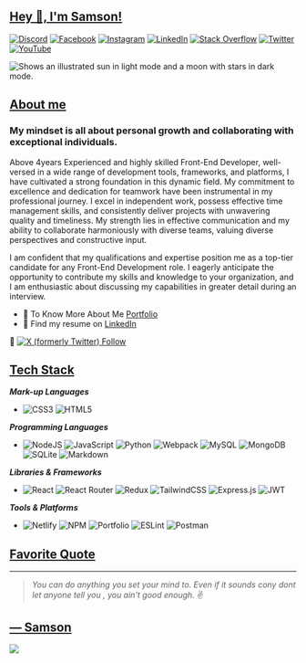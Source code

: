 ## [Hey 👋, I'm Samson!](https://github.com/ChiemezieSamson/ChiemezieSamson/edit/main/README.md#hey--im-samson)
<!-- Social links -->
[![Discord](https://img.shields.io/badge/Discord-%237289DA.svg?logo=discord&logoColor=white)](htttps://discord.gg/Samson#0273) [![Facebook](https://img.shields.io/badge/Facebook-%231877F2.svg?logo=Facebook&logoColor=white)](https://www.facebook.com/chiemezie.nebeolisa/) [![Instagram](https://img.shields.io/badge/Instagram-%23E4405F.svg?logo=Instagram&logoColor=white)](https://www.instagram.com/samson_nebeolisa/) [![LinkedIn](https://img.shields.io/badge/LinkedIn-%230077B5.svg?logo=linkedin&logoColor=white)](https://www.linkedin.com/in/chiemezie-samson-nebeolisa-32897310b/) [![Stack Overflow](https://img.shields.io/badge/-Stackoverflow-FE7A16?logo=stack-overflow&logoColor=white)](https://stackoverflow.com/users/20653301/nebeolisa-chiemezie-samson) [![Twitter](https://img.shields.io/badge/Twitter-%231DA1F2.svg?logo=Twitter&logoColor=white)](https://twitter.com/SamsonChiemezie) [![YouTube](https://img.shields.io/badge/YouTube-%23FF0000.svg?logo=YouTube&logoColor=white)](https://myaccount.google.com/u/0/?utm_source=YouTubeWeb&tab=rk&utm_medium=act&tab=rk&hl=en) 


<!-- Welcome Image -->
<picture>
  <source media="(prefers-color-scheme: dark)" srcset="https://i.pinimg.com/564x/02/ee/f4/02eef4c93eb75991c0d53145daf38f02.jpg">
  <source media="(prefers-color-scheme: light)" srcset="https://i.pinimg.com/564x/02/ee/f4/02eef4c93eb75991c0d53145daf38f02.jpg">
  <img alt="Shows an illustrated sun in light mode and a moon with stars in dark mode." src="https://i.pinimg.com/564x/02/ee/f4/02eef4c93eb75991c0d53145daf38f02.jpg">
</picture>

## [About me](https://github.com/ChiemezieSamson/ChiemezieSamson/edit/main/README.md#about-me)
### My mindset is all about personal growth and collaborating with exceptional individuals. 
    
Above 4years Experienced and highly skilled  Front-End Developer, well-versed in a wide range of development tools, frameworks, and platforms, I have cultivated a strong foundation in this dynamic field. My commitment to excellence and dedication for teamwork have been instrumental in my professional journey. I excel in independent work, possess effective time management skills, and consistently deliver projects with unwavering quality and timeliness. My strength lies in effective communication and my ability to collaborate harmoniously with diverse teams, valuing diverse perspectives and constructive input.

I am confident that my qualifications and expertise position me as a top-tier candidate for any Front-End Development role. I eagerly anticipate the opportunity to contribute my skills and knowledge to your organization, and I am enthusiastic about discussing my capabilities in greater detail during an interview.

* 📰 To Know More About Me [Portfolio](https://www.nebe-samson.com/)
* 📄 Find my resume on [LinkedIn](https://www.linkedin.com/in/chiemezie-samson-nebeolisa-32897310b/)
  

📍 [![X (formerly Twitter) Follow](https://img.shields.io/twitter/follow/SamsonChiemezie?label=FOLLOW%20%40SamsonChiemezie&labelColor=blue&color=yellow)](https://twitter.com/SamsonChiemezie)


## [Tech Stack](https://github.com/ChiemezieSamson/ChiemezieSamson/edit/main/README.md#tech-stack)

_**Mark-up Languages**_
  + ![CSS3](https://img.shields.io/badge/css3-%231572B6.svg?style=for-the-badge&logo=css3&logoColor=white) ![HTML5](https://img.shields.io/badge/html5-%23E34F26.svg?style=for-the-badge&logo=html5&logoColor=white)
    
_**Programming Languages**_
  +  ![NodeJS](https://img.shields.io/badge/node.js-6DA55F?style=for-the-badge&logo=node.js&logoColor=white) ![JavaScript](https://img.shields.io/badge/javascript-%23323330.svg?style=for-the-badge&logo=javascript&logoColor=%23F7DF1E) ![Python](https://img.shields.io/badge/python-3670A0?style=for-the-badge&logo=python&logoColor=ffdd54) ![Webpack](https://img.shields.io/badge/webpack-%238DD6F9.svg?style=for-the-badge&logo=webpack&logoColor=black) ![MySQL](https://img.shields.io/badge/mysql-%2300f.svg?style=for-the-badge&logo=mysql&logoColor=white) ![MongoDB](https://img.shields.io/badge/MongoDB-%234ea94b.svg?style=for-the-badge&logo=mongodb&logoColor=white) ![SQLite](https://img.shields.io/badge/sqlite-%2307405e.svg?style=for-the-badge&logo=sqlite&logoColor=white) ![Markdown](https://img.shields.io/badge/markdown-%23000000.svg?style=for-the-badge&logo=markdown&logoColor=white)
    
_**Libraries & Frameworks**_
   + ![React](https://img.shields.io/badge/react-%2320232a.svg?style=for-the-badge&logo=react&logoColor=%2361DAFB) ![React Router](https://img.shields.io/badge/React_Router-CA4245?style=for-the-badge&logo=react-router&logoColor=white) ![Redux](https://img.shields.io/badge/redux-%23593d88.svg?style=for-the-badge&logo=redux&logoColor=white) ![TailwindCSS](https://img.shields.io/badge/tailwindcss-%2338B2AC.svg?style=for-the-badge&logo=tailwind-css&logoColor=white) ![Express.js](https://img.shields.io/badge/express.js-%23404d59.svg?style=for-the-badge&logo=express&logoColor=%2361DAFB) ![JWT](https://img.shields.io/badge/JWT-black?style=for-the-badge&logo=JSON%20web%20tokens)

_**Tools & Platforms**_
  + ![Netlify](https://img.shields.io/badge/netlify-%23000000.svg?style=for-the-badge&logo=netlify&logoColor=#00C7B7) ![NPM](https://img.shields.io/badge/NPM-%23000000.svg?style=for-the-badge&logo=npm&logoColor=white)  ![Portfolio](https://img.shields.io/badge/Portfolio-%23000000.svg?style=for-the-badge&logo=firefox&logoColor=#FF7139) ![ESLint](https://img.shields.io/badge/ESLint-4B3263?style=for-the-badge&logo=eslint&logoColor=white) ![Postman](https://img.shields.io/badge/Postman-FF6C37?style=for-the-badge&logo=postman&logoColor=white)

## [Favorite Quote](https://github.com/ChiemezieSamson/ChiemezieSamson/edit/main/README.md#%EF%B8%8Ffavorite-dev-quote)
---
> _You can do anything you set your mind to. Even if it sounds cony dont let anyone tell you , you ain't good enough._ ✌

[— Samson](https://github.com/ChiemezieSamson/ChiemezieSamson/edit/main/README.md#-samson)
---
[![](https://visitcount.itsvg.in/api?id=ChiemezieSamson&icon=0&color=0)](https://visitcount.itsvg.in)
